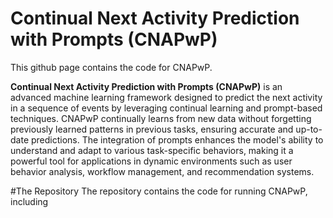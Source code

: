 # Continual Next Activity Prediction with Prompts (CNAPwP)

This github page contains the code for CNAPwP.

**Continual Next Activity Prediction with Prompts (CNAPwP)** is an advanced machine learning framework designed to predict the next activity in a sequence of events by leveraging continual learning and prompt-based techniques. CNAPwP continually learns from new data without forgetting previously learned patterns in previous tasks, ensuring accurate and up-to-date predictions. The integration of prompts enhances the model's ability to understand and adapt to various task-specific behaviors, making it a powerful tool for applications in dynamic environments such as user behavior analysis, workflow management, and recommendation systems. 

#The Repository
The repository contains the code for running CNAPwP, including 
